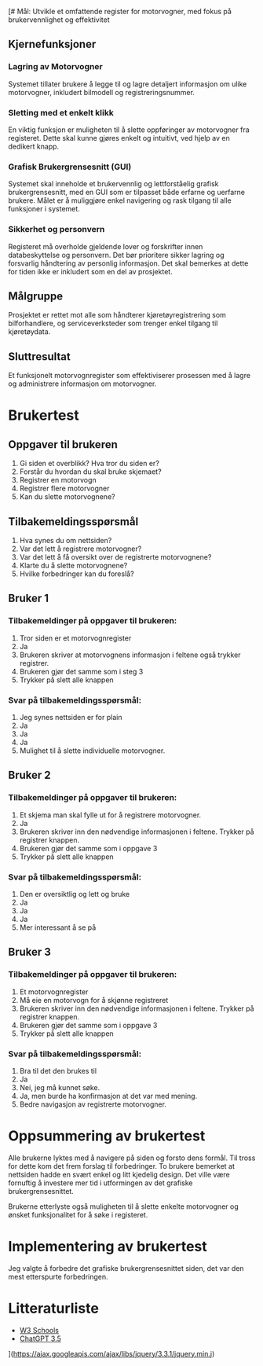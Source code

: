 [# Mål: Utvikle et omfattende register for motorvogner, med fokus på brukervennlighet og effektivitet

## Kjernefunksjoner

### Lagring av Motorvogner
Systemet tillater brukere å legge til og lagre detaljert informasjon om ulike motorvogner, inkludert bilmodell og registreringsnummer.

### Sletting med et enkelt klikk
En viktig funksjon er muligheten til å slette oppføringer av motorvogner fra registeret. Dette skal kunne gjøres enkelt og intuitivt, ved hjelp av en dedikert knapp.

### Grafisk Brukergrensesnitt (GUI)
Systemet skal inneholde et brukervennlig og lettforståelig grafisk brukergrensesnitt, med en GUI som er tilpasset både erfarne og uerfarne brukere. Målet er å muliggjøre enkel navigering og rask tilgang til alle funksjoner i systemet.

### Sikkerhet og personvern
Registeret må overholde gjeldende lover og forskrifter innen databeskyttelse og personvern. Det bør prioritere sikker lagring og forsvarlig håndtering av personlig informasjon. Det skal bemerkes at dette for tiden ikke er inkludert som en del av prosjektet.

## Målgruppe
Prosjektet er rettet mot alle som håndterer kjøretøyregistrering som bilforhandlere, og serviceverksteder som trenger enkel tilgang til kjøretøydata.

## Sluttresultat
Et funksjonelt motorvognregister som effektiviserer prosessen med å lagre og administrere informasjon om motorvogner.

# Brukertest
## Oppgaver til brukeren
1. Gi siden et overblikk? Hva tror du siden er?
2. Forstår du hvordan du skal bruke skjemaet?
3. Registrer en motorvogn
4. Registrer flere motorvogner
5. Kan du slette motorvognene?

## Tilbakemeldingsspørsmål
1. Hva synes du om nettsiden?
2. Var det lett å registrere motorvogner?
3. Var det lett å få oversikt over de registrerte motorvognene?
4. Klarte du å slette motorvognene?
5. Hvilke forbedringer kan du foreslå?

## Bruker 1

### Tilbakemeldinger på oppgaver til brukeren:
1. Tror siden er et motorvognregister
2. Ja
3. Brukeren skriver at motorvognens informasjon i feltene også trykker registrer.
4. Brukeren gjør det samme som i steg 3
5. Trykker på slett alle knappen

### Svar på tilbakemeldingsspørsmål:
1. Jeg synes nettsiden er for plain
2. Ja
3. Ja
4. Ja
5. Mulighet til å slette individuelle motorvogner.

## Bruker 2

### Tilbakemeldinger på oppgaver til brukeren:
1. Et skjema man skal fylle ut for å registrere motorvogner.
2. Ja
3. Brukeren skriver inn den nødvendige informasjonen i feltene. Trykker på registrer knappen.
4. Brukeren gjør det samme som i oppgave 3
5. Trykker på slett alle knappen

### Svar på tilbakemeldingsspørsmål:
1. Den er oversiktlig og lett og bruke
2. Ja
3. Ja
4. Ja
5. Mer interessant å se på

## Bruker 3

### Tilbakemeldinger på oppgaver til brukeren:
1. Et motorvognregister
2. Må eie en motorvogn for å skjønne registreret
3. Brukeren skriver inn den nødvendige informasjonen i feltene. Trykker på registrer knappen.
4. Brukeren gjør det samme som i oppgave 3
5. Trykker på slett alle knappen

### Svar på tilbakemeldingsspørsmål:
1. Bra til det den brukes til
2. Ja
3. Nei, jeg må kunnet søke.
4. Ja, men burde ha konfirmasjon at det var med mening.
5. Bedre navigasjon av registrerte motorvogner. 

# Oppsummering av brukertest
Alle brukerne lyktes med å navigere på siden og forsto dens formål. Til tross for dette kom det frem forslag til forbedringer. To brukere bemerket at nettsiden hadde en svært enkel og litt kjedelig design. Det ville være fornuftig å investere mer tid i utformingen av det grafiske brukergrensesnittet.

Brukerne etterlyste også muligheten til å slette enkelte motorvogner og ønsket funksjonalitet for å søke i registeret.

# Implementering av brukertest
Jeg valgte å forbedre det grafiske brukergrensesnittet siden, det var den mest etterspurte forbedringen.

# Litteraturliste
- [W3 Schools](https://www.w3schools.com/)
- [ChatGPT 3.5](https://chat.openai.com/)


](https://ajax.googleapis.com/ajax/libs/jquery/3.3.1/jquery.min.j)
